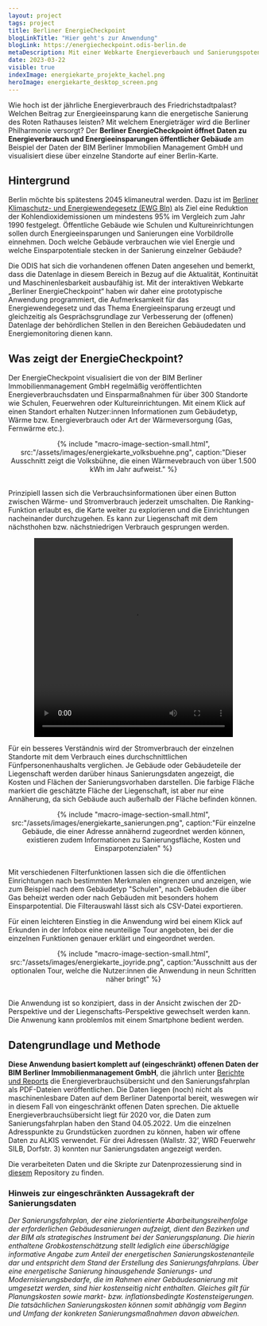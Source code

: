 ```yaml
---
layout: project
tags: project
title: Berliner EnergieCheckpoint
blogLinkTitle: "Hier geht's zur Anwendung"
blogLink: https://energiecheckpoint.odis-berlin.de
metaDescription: Mit einer Webkarte Energieverbauch und Sanierungspotentiale öffentlicher Gebäude erkunden
date: 2023-03-22
visible: true
indexImage: energiekarte_projekte_kachel.png
heroImage: energiekarte_desktop_screen.png
---
```



Wie hoch ist der jährliche Energieverbrauch des Friedrichstadtpalast? Welchen Beitrag zur Energieeinsparung kann die energetische Sanierung des Roten Rathauses leisten? Mit welchem Energieträger wird die Berliner Philharmonie versorgt? 
Der **Berliner EnergieCheckpoint öffnet Daten zu Energieverbrauch und Energieeinsparungen öffentlicher Gebäude** am Beispiel der Daten der BIM Berliner Immobilien Management GmbH und visualisiert diese über einzelne Standorte auf einer Berlin-Karte. 

## Hintergrund

Berlin möchte bis spätestens 2045 klimaneutral werden. Dazu ist im [Berliner Klimaschutz- und Energiewendegesetz (EWG Bln)](https://www.berlin.de/sen/uvk/klimaschutz/klimaschutzpolitik-in-berlin/energiewendegesetz/) als Ziel eine Reduktion der Kohlendioxidemissionen um mindestens 95% im Vergleich zum Jahr 1990 festgelegt. Öffentliche Gebäude wie Schulen und Kultureinrichtungen sollen durch Energieeinsparungen und Sanierungen eine Vorbildrolle einnehmen. Doch welche Gebäude verbrauchen wie viel Energie und welche Einsparpotentiale stecken in der Sanierung einzelner Gebäude? 

Die ODIS hat sich die vorhandenen offenen Daten angesehen und bemerkt, dass die Datenlage in diesem Bereich in Bezug auf die Aktualität, Kontinuität und Maschinenlesbarkeit ausbaufähig ist. 
Mit der interaktiven Webkarte „Berliner EnergieCheckpoint“ haben wir daher eine prototypische Anwendung programmiert, die Aufmerksamkeit für das Energiewendegesetz und das Thema Energieeinsparung erzeugt und gleichzeitig als Gesprächsgrundlage zur Verbesserung der (offenen) Datenlage der behördlichen Stellen in den Bereichen Gebäudedaten und Energiemonitoring dienen kann.


## Was zeigt der EnergieCheckpoint?

Der EnergieCheckpoint visualisiert die von der BIM Berliner Immobilienmanagement GmbH regelmäßig veröffentlichten Energieverbrauchsdaten und Einsparmaßnahmen für über 300 Standorte wie Schulen, Feuerwehren oder Kultureinrichtungen.
Mit einem Klick auf einen Standort erhalten Nutzer:innen Informationen zum Gebäudetyp, Wärme bzw. Energieverbrauch oder Art der Wärmeversorgung (Gas, Fernwärme etc.). 

<center>
{% include "macro-image-section-small.html", src:"/assets/images/energiekarte_volksbuehne.png", caption:"Dieser Ausschnitt zeigt die Volksbühne, die einen Wärmevebrauch von über 1.500 kWh im Jahr aufweist." %}
</center>
<br>

Prinzipiell lassen sich die Verbrauchsinformationen über einen Button zwischen Wärme- und Stromverbrauch jederzeit umschalten. Die Ranking-Funktion erlaubt es, die Karte weiter zu explorieren und die Einrichtungen nacheinander durchzugehen. Es kann zur Liegenschaft mit dem nächsthohen bzw. nächstniedrigen Verbrauch gesprungen werden. 

<center>
<video src="/assets/images/energiekarte_ranking_video.mov" type="video" width=400  height=400 loop="true" controls="true" autoplay="false"> 
</video>
</center>

Für ein besseres Verständnis wird der Stromverbrauch der einzelnen Standorte mit dem Verbrauch eines durchschnittlichen Fünfpersonenhaushalts verglichen. 
Je Gebäude oder Gebäudeteile der Liegenschaft werden darüber hinaus Sanierungsdaten angezeigt, die Kosten und Flächen der Sanierungsvorhaben darstellen. Die farbige Fläche markiert die geschätzte Fläche der Liegenschaft, ist aber nur eine Annäherung, da sich Gebäude auch außerhalb der Fläche befinden können.


<center>
{% include "macro-image-section-small.html", src:"/assets/images/energiekarte_sanierungen.png", caption:"Für einzelne Gebäude, die einer Adresse annähernd zugeordnet werden können, existieren zudem Informationen zu Sanierungsfläche, Kosten und Einsparpotenzialen" %}
</center>
<br>


Mit verschiedenen Filterfunktionen lassen sich die die öffentlichen Einrichtungen nach bestimmten Merkmalen eingrenzen und anzeigen, wie zum Beispiel nach dem Gebäudetyp "Schulen", nach Gebäuden die über Gas beheizt werden oder nach Gebäuden mit besonders hohem Einsparpotential. Die Filterauswahl lässt sich als CSV-Datei exportieren.

Für einen leichteren Einstieg in die Anwendung wird bei einem Klick auf Erkunden in der Infobox eine neunteilige Tour angeboten, bei der die einzelnen Funktionen genauer erklärt und eingeordnet werden. 

<center>
{% include "macro-image-section-small.html", src:"/assets/images/energiekarte_joyride.png", caption:"Ausschnitt aus der optionalen Tour, welche die Nutzer:innen die Anwendung in neun Schritten näher bringt" %}
</center>
<br>

Die Anwendung ist so konzipiert, dass in der Ansicht zwischen der 2D-Perspektive und der Liegenschafts-Perspektive gewechselt werden kann. Die Anwenung kann problemlos mit einem Smartphone bedient werden.

## Datengrundlage und Methode

**Diese Anwendung basiert komplett auf (eingeschränkt) offenen Daten der BIM Berliner Immobilienmanagement GmbH**, die jährlich unter [Berichte und Reports](https://www.bim-berlin.de/presse/publikationen/) die Energieverbrauchsübersicht und den Sanierungsfahrplan als PDF-Dateien veröffentlichen. Die Daten liegen (noch) nicht als maschinenlesbare Daten auf dem Berliner Datenportal bereit, weswegen wir in diesem Fall von eingeschränkt offenen Daten sprechen. Die aktuelle Energieverbrauchsübersicht liegt für 2020 vor, die Daten zum Sanierungsfahrplan haben den Stand 04.05.2022. Um die einzelnen Adresspunkte zu Grundstücken zuordnen zu können, haben wir offene Daten zu ALKIS verwendet. Für drei Adressen (Wallstr. 32’, WRD Feuerwehr SILB, Dorfstr. 3) konnten nur Sanierungsdaten angezeigt werden.

Die verarbeiteten Daten und die Skripte zur Datenprozessierung sind in [diesem](https://github.com/technologiestiftung/energiekarte) Repository zu finden.


### Hinweis zur eingeschränkten Aussagekraft der Sanierungsdaten

*Der Sanierungsfahrplan, der eine zielorientierte Abarbeitungsreihenfolge der erforderlichen Gebäudesanierungen aufzeigt, dient den Bezirken und der BIM als strategisches Instrument bei der Sanierungsplanung. Die hierin enthaltene Grobkostenschätzung stellt lediglich eine überschlägige informative Angabe zum Anteil der energetischen Sanierungskostenanteile dar und entspricht dem Stand der Erstellung des Sanierungsfahrplans. Über eine energetische Sanierung hinausgehende Sanierungs- und Modernisierungsbedarfe, die im Rahmen einer Gebäudesanierung mit umgesetzt werden, sind hier kostenseitig nicht enthalten. Gleiches gilt für Planungskosten sowie markt- bzw. inflationsbedingte Kostensteigerungen. Die tatsächlichen Sanierungskosten können somit abhängig vom Beginn und Umfang der konkreten Sanierungsmaßnahmen davon abweichen.*


